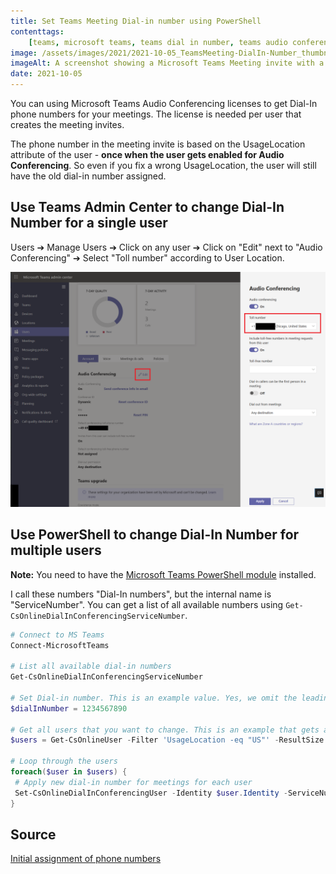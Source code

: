 ```yaml
---
title: Set Teams Meeting Dial-in number using PowerShell
contenttags:
    [teams, microsoft teams, teams dial in number, teams audio conferencing]
image: /assets/images/2021/2021-10-05_TeamsMeeting-DialIn-Number_thumbnail.png
imageAlt: A screenshot showing a Microsoft Teams Meeting invite with a dial-in phone number.
date: 2021-10-05
---
```


You can using Microsoft Teams Audio Conferencing licenses to get Dial-In phone numbers for your meetings. The license is needed per user that creates the meeting invites.

The phone number in the meeting invite is based on the UsageLocation attribute of the user - **once when the user gets enabled for Audio Conferencing**. So even if you fix a wrong UsageLocation, the user will still have the old dial-in number assigned.

## Use Teams Admin Center to change Dial-In Number for a single user

Users ➔ Manage Users ➔ Click on any user ➔ Click on "Edit" next to "Audio Conferencing" ➔ Select "Toll number" according to User Location.

[![Microsoft Teams Admin Center with options to change the dialin number for a user.](/assets/images/2021/2021-10-05_TeamsMeeting-DialIn-Number.png "Microsoft Teams Admin Center with options to change the dialin number for a user.")](/assets/images/2021/2021-10-05_TeamsMeeting-DialIn-Number.png)

## Use PowerShell to change Dial-In Number for multiple users

**Note:** You need to have the [Microsoft Teams PowerShell module](https://docs.microsoft.com/en-us/microsoftteams/teams-powershell-install) installed.

I call these numbers "Dial-In numbers", but the internal name is "ServiceNumber". You can get a list of all available numbers using `Get-CsOnlineDialInConferencingServiceNumber`.

```powershell
# Connect to MS Teams
Connect-MicrosoftTeams

# List all available dial-in numbers
Get-CsOnlineDialInConferencingServiceNumber

# Set Dial-in number. This is an example value. Yes, we omit the leading +plus symbol.
$dialInNumber = 1234567890

# Get all users that you want to change. This is an example that gets all users with UsageLocation "US" - change accordingly to your needs with other filters
$users = Get-CsOnlineUser -Filter 'UsageLocation -eq "US"' -ResultSize Unlimited

# Loop through the users
foreach($user in $users) {
 # Apply new dial-in number for meetings for each user
 Set-CsOnlineDialInConferencingUser -Identity $user.Identity -ServiceNumber $dialInNumber
}
```

## Source

[Initial assignment of phone numbers](https://docs.microsoft.com/en-us/microsoftteams/set-the-phone-numbers-included-on-invites-in-teams#initial-assignment-of-phone-numbers-that-are-included-in-the-meeting-invites-for-new-users)
